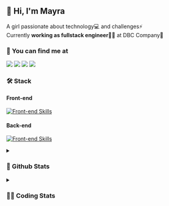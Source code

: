 ## 👋 Hi, I'm Mayra

A girl passionate about technology💻 and challenges⚡  
Currently **working as fullstack engineer**👩‍💻 at DBC Company🚀   

### 💬 You can find me at

<a href="https://mayra.dev" target="_blank" rel="noopener"><img src="https://img.shields.io/badge/-mayra.dev-005FED?style=flat&logo=Google-chrome&logoColor=white"/></a>
<a href="https://linkedin.com/in/mayraamaral" target="_blank" rel="noopener"><img src="https://img.shields.io/badge/-/mayraamaral-0077B5?style=flat&logo=Linkedin&logoColor=white"/></a>
<a href="mailto:mayra@mayra.dev" target="_blank" rel="noopener"><img src="https://img.shields.io/badge/-mayra@mayra.dev-D14836?style=flat&logo=Gmail&logoColor=white"/></a>
<a href="" target="_blank" rel="noopener"><img src="https://img.shields.io/badge/-mayraamaral-7289DA?style=flat&logo=Discord&logoColor=white"/></a>

### 🛠️ Stack
#### Front-end

[![Front-end Skills](https://skillicons.dev/icons?i=react,next,redux,styledcomponents,html,css,sass,js,ts,figma)](https://skillicons.dev)
#### Back-end

[![Front-end Skills](https://skillicons.dev/icons?i=java,spring,postgres,git,linux,bash,nodejs,docker,jenkins)](https://skillicons.dev)


<details>
    <summary><h3>📌 Github Stats</h3></summary>
    <div align="center">
        <table>
      <td><img height="160em" src="https://github-readme-stats.vercel.app/api?username=mayraamaral&show_icons=true&theme=algolia&hide_border=true&hide=stars&count_private=true" alt="Readme stats"></td>
      <td><img height="160em" src="https://github-readme-stats.vercel.app/api/top-langs/?username=mayraamaral&&layout=compact&&theme=algolia&hide_border=true&langs_count=6" alt="Language stats"></td>
       </table>
  </div> 
    

  <p align="center">
    <img src="https://github-readme-streak-stats.herokuapp.com?user=mayraamaral&theme=dark&hide_border=true&date_format=j%20M%5B%20Y%5D&locale=pt-br&background=050F2C&ring=0195DD&fire=23AA7D&currStreakLabel=23AA7D" alt="Streak stats">
  </p> 
</details>

<details>
  <summary><h3>👩‍💻 Coding Stats</h3></summary>
  
  <!--START_SECTION:waka-->
![Code Time](http://img.shields.io/badge/Code%20Time-120%20hrs%208%20mins-blue)

**🐱 My GitHub Data** 

> 📦 578.1 kB Used in GitHub's Storage 
 > 
> 🏆 248 Contributions in the Year 2023
 > 
> 🚫 Not Opted to Hire
 > 
> 📜 47 Public Repositories 
 > 
> 🔑 24 Private Repositories 
 > 
**I'm an Early 🐤** 

```text
🌞 Morning                297 commits         ████░░░░░░░░░░░░░░░░░░░░░   15.35 % 
🌆 Daytime                871 commits         ███████████░░░░░░░░░░░░░░   45.01 % 
🌃 Evening                667 commits         █████████░░░░░░░░░░░░░░░░   34.47 % 
🌙 Night                  100 commits         █░░░░░░░░░░░░░░░░░░░░░░░░   05.17 % 
```
📅 **I'm Most Productive on Monday** 

```text
Monday                   426 commits         ██████░░░░░░░░░░░░░░░░░░░   22.02 % 
Tuesday                  320 commits         ████░░░░░░░░░░░░░░░░░░░░░   16.54 % 
Wednesday                258 commits         ███░░░░░░░░░░░░░░░░░░░░░░   13.33 % 
Thursday                 304 commits         ████░░░░░░░░░░░░░░░░░░░░░   15.71 % 
Friday                   276 commits         ████░░░░░░░░░░░░░░░░░░░░░   14.26 % 
Saturday                 130 commits         ██░░░░░░░░░░░░░░░░░░░░░░░   06.72 % 
Sunday                   221 commits         ███░░░░░░░░░░░░░░░░░░░░░░   11.42 % 
```


📊 **This Week I Spent My Time On** 

```text
🕑︎ Time Zone: America/Sao_Paulo

💬 Programming Languages: 
Java                     2 hrs 32 mins       ████████████████░░░░░░░░░   63.81 % 
GitIgnore file           37 mins             ████░░░░░░░░░░░░░░░░░░░░░   15.79 % 
Properties               32 mins             ███░░░░░░░░░░░░░░░░░░░░░░   13.76 % 
XML                      15 mins             ██░░░░░░░░░░░░░░░░░░░░░░░   06.43 % 
FTL                      0 secs              ░░░░░░░░░░░░░░░░░░░░░░░░░   00.21 % 

🔥 Editors: 
IntelliJ                 3 hrs 9 mins        ████████████████████░░░░░   79.37 % 
VS Code                  49 mins             █████░░░░░░░░░░░░░░░░░░░░   20.63 % 

🐱‍💻 Projects: 
Breno Santos             48 mins             █████░░░░░░░░░░░░░░░░░░░░   20.26 % 
Hugo Ferreira            32 mins             ███░░░░░░░░░░░░░░░░░░░░░░   13.70 % 
Diogo Bruno              27 mins             ███░░░░░░░░░░░░░░░░░░░░░░   11.65 % 
Antonio Badaro           24 mins             ███░░░░░░░░░░░░░░░░░░░░░░   10.16 % 
wbhealth                 21 mins             ██░░░░░░░░░░░░░░░░░░░░░░░   08.98 % 

💻 Operating System: 
Linux                    3 hrs 59 mins       █████████████████████████   100.00 % 
```

**I Mostly Code in JavaScript** 

```text
JavaScript               98 repos            ███████░░░░░░░░░░░░░░░░░░   28.32 % 
TypeScript               92 repos            ███████░░░░░░░░░░░░░░░░░░   26.59 % 
HTML                     89 repos            ██████░░░░░░░░░░░░░░░░░░░   25.72 % 
Java                     47 repos            ███░░░░░░░░░░░░░░░░░░░░░░   13.58 % 
CSS                      17 repos            █░░░░░░░░░░░░░░░░░░░░░░░░   04.91 % 
```




 Last Updated on 15/08/2023 18:42:21 UTC
<!--END_SECTION:waka-->

</details>
